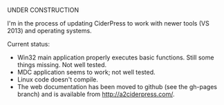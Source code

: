 UNDER CONSTRUCTION

I'm in the process of updating CiderPress to work with newer tools (VS 2013) and operating systems.

Current status:
- Win32 main application properly executes basic functions.  Still some things missing.  Not well tested.
- MDC application seems to work; not well tested.
- Linux code doesn't compile.
- The web documentation has been moved to github (see the gh-pages branch) and is
  available from http://a2ciderpress.com/.
